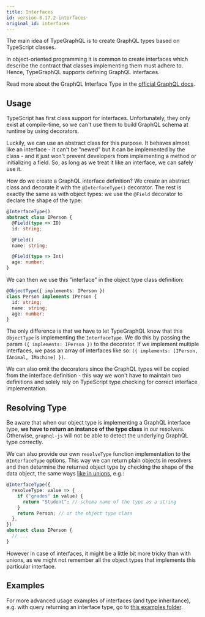 ```yaml
---
title: Interfaces
id: version-0.17.2-interfaces
original_id: interfaces
---
```


The main idea of TypeGraphQL is to create GraphQL types based on TypeScript classes.

In object-oriented programming it is common to create interfaces which describe the contract that classes implementing them must adhere to. Hence, TypeGraphQL supports defining GraphQL interfaces.

Read more about the GraphQL Interface Type in the [official GraphQL docs](https://graphql.org/learn/schema/#interfaces).

## Usage

TypeScript has first class support for interfaces. Unfortunately, they only exist at compile-time, so we can't use them to build GraphQL schema at runtime by using decorators.

Luckily, we can use an abstract class for this purpose. It behaves almost like an interface - it can't be "newed" but it can be implemented by the class - and it just won't prevent developers from implementing a method or initializing a field. So, as long as we treat it like an interface, we can safely use it.

How do we create a GraphQL interface definition? We create an abstract class and decorate it with the `@InterfaceType()` decorator. The rest is exactly the same as with object types: we use the `@Field` decorator to declare the shape of the type:

```typescript
@InterfaceType()
abstract class IPerson {
  @Field(type => ID)
  id: string;

  @Field()
  name: string;

  @Field(type => Int)
  age: number;
}
```

We can then we use this "interface" in the object type class definition:

```typescript
@ObjectType({ implements: IPerson })
class Person implements IPerson {
  id: string;
  name: string;
  age: number;
}
```

The only difference is that we have to let TypeGraphQL know that this `ObjectType` is implementing the `InterfaceType`. We do this by passing the param `({ implements: IPerson })` to the decorator. If we implement multiple interfaces, we pass an array of interfaces like so: `({ implements: [IPerson, IAnimal, IMachine] })`.

We can also omit the decorators since the GraphQL types will be copied from the interface definition - this way we won't have to maintain two definitions and solely rely on TypeScript type checking for correct interface implementation.

## Resolving Type

Be aware that when our object type is implementing a GraphQL interface type, **we have to return an instance of the type class** in our resolvers. Otherwise, `graphql-js` will not be able to detect the underlying GraphQL type correctly.

We can also provide our own `resolveType` function implementation to the `@InterfaceType` options. This way we can return plain objects in resolvers and then determine the returned object type by checking the shape of the data object, the same ways [like in unions](./unions.md), e.g.:

```typescript
@InterfaceType({
  resolveType: value => {
    if ("grades" in value) {
      return "Student"; // schema name of the type as a string
    }
    return Person; // or the object type class
  },
})
abstract class IPerson {
  // ...
}
```

However in case of interfaces, it might be a little bit more tricky than with unions, as we might not remember all the object types that implements this particular interface.

## Examples

For more advanced usage examples of interfaces (and type inheritance), e.g. with query returning an interface type, go to [this examples folder](https://github.com/19majkel94/type-graphql/tree/v0.17.2/examples/interfaces-inheritance).
